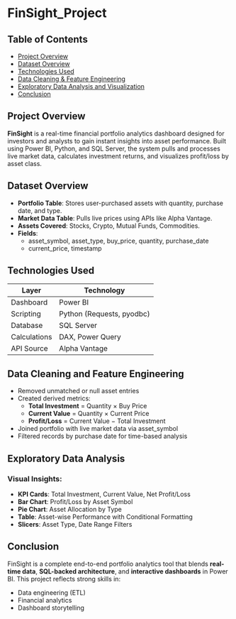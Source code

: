 # FinSight_Project


## Table of Contents
- [Project Overview](#project-overview)
- [Dataset Overview](#dataset-overview)
- [Technologies Used](#technologies-used)
- [Data Cleaning & Feature Engineering](#data-cleaning-and-feature-engineering)
- [Exploratory Data Analysis and Visualization](#exploratory-data-analysis)
- [Conclusion](#conclusion)


## Project Overview

**FinSight** is a real-time financial portfolio analytics dashboard designed for investors and analysts to gain instant insights into asset performance. Built using Power BI, Python, and SQL Server, the system pulls and processes live market data, calculates investment returns, and visualizes profit/loss by asset class.


## Dataset Overview

- **Portfolio Table**: Stores user-purchased assets with quantity, purchase date, and type.
- **Market Data Table**: Pulls live prices using APIs like Alpha Vantage.
- **Assets Covered**: Stocks, Crypto, Mutual Funds, Commodities.
- **Fields**:  
  - asset_symbol, asset_type, buy_price, quantity, purchase_date  
  - current_price, timestamp


## Technologies Used

| Layer | Technology |
|-------|------------|
| Dashboard | Power BI |
| Scripting | Python (Requests, pyodbc) |
| Database | SQL Server |
| Calculations | DAX, Power Query |
| API Source | Alpha Vantage |


## Data Cleaning and Feature Engineering

- Removed unmatched or null asset entries
- Created derived metrics:
  - **Total Investment** = Quantity × Buy Price
  - **Current Value** = Quantity × Current Price
  - **Profit/Loss** = Current Value − Total Investment
- Joined portfolio with live market data via asset_symbol
- Filtered records by purchase date for time-based analysis

## Exploratory Data Analysis

### Visual Insights:
- **KPI Cards**: Total Investment, Current Value, Net Profit/Loss
- **Bar Chart**: Profit/Loss by Asset Symbol
- **Pie Chart**: Asset Allocation by Type
- **Table**: Asset-wise Performance with Conditional Formatting
- **Slicers**: Asset Type, Date Range Filters


## Conclusion

FinSight is a complete end-to-end portfolio analytics tool that blends **real-time data**, **SQL-backed architecture**, and **interactive dashboards** in Power BI. This project reflects strong skills in:
- Data engineering (ETL)
- Financial analytics
- Dashboard storytelling

